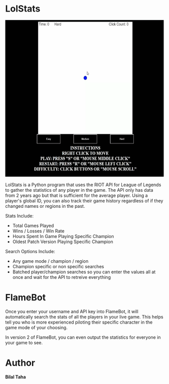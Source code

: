 # LolStats
<img src="https://github.com/TahaBilalCS/ReflexIO/blob/master/app/demo/reflexIO.gif" width="600" height="498" />

LolStats is a Python program that uses the RIOT API for League of Legends to gather the statistics of any player in the game. The API only has
data from 2 years ago but that is sufficient for the average player. Using a player's global ID, you can also track their game history regardless of if they changed names or regions in the past.

Stats Include:
* Total Games Played
* Wins / Losses / Win Rate
* Hours Spent In Game Playing Specific Champion
* Oldest Patch Version Playing Specific Champion

Search Options Include: 
* Any game mode / champion / region
* Champion specific or non specific searches
* Batched player/champion searches so you can enter the values all at once and wait for the API to retreive everything




# FlameBot

Once you enter your username and API key into FlameBot, it will automatically search the stats of all the players in your live game. 
This helps tell you who is more experienced piloting their specific character in the game mode of your choosing. 

In version 2 of FlameBot, you can even output the statistics for everyone in your game to see.

# Author
**Bilal Taha**
